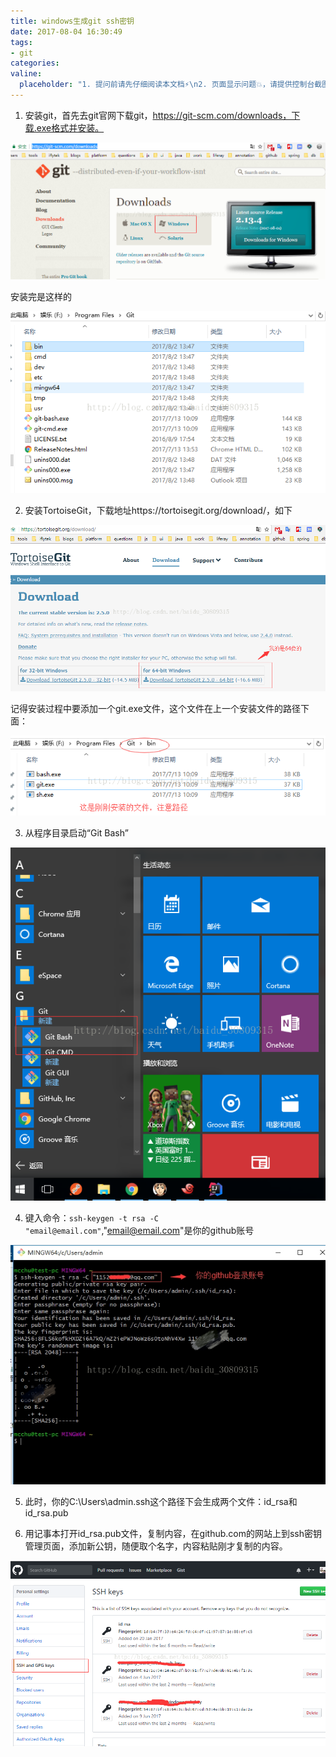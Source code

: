 ```yaml
---
title: windows生成git ssh密钥
date: 2017-08-04 16:30:49
tags:
- git
categories:
valine:
  placeholder: "1. 提问前请先仔细阅读本文档⚡\n2. 页面显示问题💥，请提供控制台截图📸或者您的测试网址\n3. 其他任何报错💣，请提供详细描述和截图📸，祝食用愉快💪"
---
```


1. 安装git，首先去git官网下载git，https://git-scm.com/downloads，下载.exe格式并安装。

![](../images/git01.png)

安装完是这样的

![](../images/git02.png)

2. 安装TortoiseGit，下载地址https://tortoisegit.org/download/，如下

![](../images/git03.png)

记得安装过程中要添加一个git.exe文件，这个文件在上一个安装文件的路径下面：

![](../images/git04.png)

3. 从程序目录启动“Git Bash”

![](../images/git05.png)

4. 键入命令：`ssh-keygen -t rsa -C "email@email.com"`,"email@email.com"是你的github账号

![](../images/git06.png)

5. 此时，你的C:\Users\admin\.ssh这个路径下会生成两个文件：id_rsa和id_rsa.pub

6. 用记事本打开id_rsa.pub文件，复制内容，在github.com的网站上到ssh密钥管理页面，添加新公钥，随便取个名字，内容粘贴刚才复制的内容。

![](../images/git07.png)



